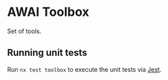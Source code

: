 # AWAI Toolbox

Set of tools.

## Running unit tests

Run `nx test toolbox` to execute the unit tests via [Jest](https://jestjs.io).
